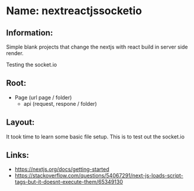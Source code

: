 # Name: nextreactjssocketio

## Information:
  Simple blank projects that change the nextjs with react build in server side render.

  Testing the socket.io

## Root:
 - Page (url page / folder)
    - api (request, respone / folder)

## Layout:
  It took time to learn some basic file setup. This is to test out the socket.io

## Links:
- https://nextjs.org/docs/getting-started
- https://stackoverflow.com/questions/54067291/next-js-loads-script-tags-but-it-doesnt-execute-them/65349130








